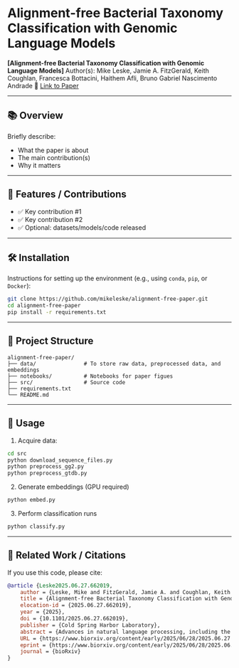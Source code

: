 # Alignment-free Bacterial Taxonomy Classification with Genomic Language Models

**\[Alignment-free Bacterial Taxonomy Classification with Genomic Language Models]**
Author(s): Mike Leske, Jamie A. FitzGerald, Keith Coughlan, Francesca Bottacini, Haithem Afli, Bruno Gabriel Nascimento Andrade
📄 [Link to Paper](https://www.biorxiv.org/content/10.1101/2025.06.27.662019v1)

---

## 📚 Overview

Briefly describe:

* What the paper is about
* The main contribution(s)
* Why it matters

---

## 🧪 Features / Contributions

* ✅ Key contribution #1
* ✅ Key contribution #2
* ✅ Optional: datasets/models/code released

---

## 🛠️ Installation

Instructions for setting up the environment (e.g., using `conda`, `pip`, or `Docker`):

```bash
git clone https://github.com/mikeleske/alignment-free-paper.git
cd alignment-free-paper
pip install -r requirements.txt
```

---

## 📂 Project Structure

```
alignment-free-paper/
├── data/               # To store raw data, preprocessed data, and embeddings
├── notebooks/          # Notebooks for paper figues
├── src/                # Source code
├── requirements.txt
└── README.md
```

---

## 🚀 Usage

1. Acquire data:

```bash
cd src
python download_sequence_files.py
python preprocess_gg2.py
python preprocess_gtdb.py
```

2. Generate embeddings (GPU required)

```bash
python embed.py
```

3. Perform classification runs

```bash
python classify.py
```

---

## 📎 Related Work / Citations

If you use this code, please cite:

```bibtex
@article {Leske2025.06.27.662019,
	author = {Leske, Mike and FitzGerald, Jamie A. and Coughlan, Keith and Bottacini, Francesca and Afli, Haithem and Andrade, Bruno Gabriel Nascimento},
	title = {Alignment-free Bacterial Taxonomy Classification with Genomic Language Models},
	elocation-id = {2025.06.27.662019},
	year = {2025},
	doi = {10.1101/2025.06.27.662019},
	publisher = {Cold Spring Harbor Laboratory},
	abstract = {Advances in natural language processing, including the ability to process long sequences, have paved the way for the development of Genomic Language Models (gLM). This study evaluates the feasibility of four models for bacterial classification using 16S rRNA sequences and demonstrates that gLM embeddings can be applied to effectively classify sequences at the species level, matching or outperforming the accuracy of established bioinformatics tools like BLAST+ and VSEARCH. We adopt cosine similarity as a computationally efficient metric, enabling classification orders of magnitude faster than current methods, and show that it carries biologically relevant signals. In addition, we demonstrate how sequence embeddings can be used to identify mislabeled sequences. Our findings place gLM embeddings as a promising alternative to traditional alignment-based methods, especially in large-scale applications such as metataxonomic assignments. Despite its wide potential, key challenges remain, including the sensitivity of embeddings to sequences of different lengths.Competing Interest StatementThe authors have declared no competing interest.European Commission, https://ror.org/00k4n6c32, 101182801},
	URL = {https://www.biorxiv.org/content/early/2025/06/28/2025.06.27.662019},
	eprint = {https://www.biorxiv.org/content/early/2025/06/28/2025.06.27.662019.full.pdf},
	journal = {bioRxiv}
}

```

